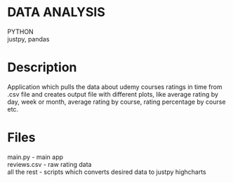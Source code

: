 # DATA ANALYSIS

PYTHON <br >
justpy, pandas

# Description

Application which pulls the data about udemy courses ratings in time from .csv file and creates output file with different plots, like average rating by day, week or month, average rating by course, rating percentage by course etc.

# Files

main.py - main app <br >
reviews.csv - raw rating data <br >
all the rest - scripts which converts desired data to justpy highcharts <br >

